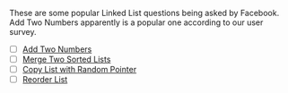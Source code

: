 These are some popular Linked List questions being asked by Facebook. Add Two Numbers apparently is a popular one according to our user survey.

- [ ] [Add Two Numbers](./../../singly_linked_list/add_two_numbers.md)
- [ ] [Merge Two Sorted Lists](./../../singly_linked_list/merge_two_sorted_lists.md)
- [ ] [Copy List with Random Pointer](./../../singly_linked_list/copy_list_with_random_pointer.md)
- [ ] [Reorder List](./../../singly_linked_list/reorder_list.md)
